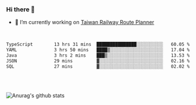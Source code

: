 ### Hi there 👋

- 🔭 I’m currently working on [Taiwan Railway Route Planner](https://github.com/Taiwan-Railway-Route-Planner)

<br/>

<!--START_SECTION:waka-->

```txt
TypeScript        13 hrs 31 mins  ███████████████░░░░░░░░░░   60.05 %
YAML              3 hrs 50 mins   ████▒░░░░░░░░░░░░░░░░░░░░   17.04 %
Java              3 hrs 2 mins    ███▒░░░░░░░░░░░░░░░░░░░░░   13.53 %
JSON              29 mins         ▓░░░░░░░░░░░░░░░░░░░░░░░░   02.16 %
SQL               27 mins         ▓░░░░░░░░░░░░░░░░░░░░░░░░   02.02 %
```

<!--END_SECTION:waka-->

<br/>
<br/>

![Anurag's github stats](https://github-readme-stats.vercel.app/api?username=DepickereSven&show_icons=true&theme=tokyonight)



<!--
**DepickereSven/DepickereSven** is a ✨ _special_ ✨ repository because its `README.md` (this file) appears on your GitHub profile.

Here are some ideas to get you started:

- 🔭 I’m currently working on ...
- 🌱 I’m currently learning ...
- 👯 I’m looking to collaborate on ...
- 🤔 I’m looking for help with ...
- 💬 Ask me about ...
- 📫 How to reach me: ...
- 😄 Pronouns: ...
- ⚡ Fun fact: ...
-->
